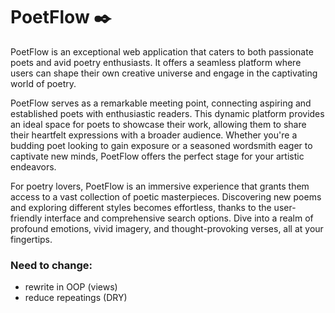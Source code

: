 # PoetFlow ✒️
PoetFlow is an exceptional web application that caters to both passionate poets and avid poetry enthusiasts. It offers a seamless platform where users can shape their own creative universe and engage in the captivating world of poetry.

PoetFlow serves as a remarkable meeting point, connecting aspiring and established poets with enthusiastic readers. This dynamic platform provides an ideal space for poets to showcase their work, allowing them to share their heartfelt expressions with a broader audience. Whether you're a budding poet looking to gain exposure or a seasoned wordsmith eager to captivate new minds, PoetFlow offers the perfect stage for your artistic endeavors.

For poetry lovers, PoetFlow is an immersive experience that grants them access to a vast collection of poetic masterpieces. Discovering new poems and exploring different styles becomes effortless, thanks to the user-friendly interface and comprehensive search options. Dive into a realm of profound emotions, vivid imagery, and thought-provoking verses, all at your fingertips.

### Need to change:
- rewrite in OOP (views)
- reduce repeatings (DRY)
